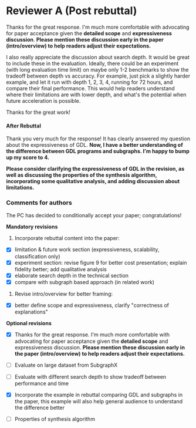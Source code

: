 


# Reviewer A (Post rebuttal)

Thanks for the great response. I'm much more comfortable with advocating for paper acceptance given the **detailed scope** and **expressiveness discussion**. **Please mention these discussion early in the paper (intro/overview) to help readers adjust their expectations.**

I also really appreciate the discussion about search depth. It would be great to include these in the evaluation. Ideally, there could be an experiment (with long evaluation time limit) on maybe only 1-2 benchmarks to show the tradeoff between depth vs accuracy. For example, just pick a slightly harder example, and let it run with depth 1, 2, 3, 4, running for 72 hours, and compare their final performance. This would help readers understand where their limitations are with lower depth, and what's the potential when future acceleration is possible.


Thanks for the great work!

#### After Rebuttal

Thank you very much for the response! It has clearly answered my question about the expressiveness of GDL. **Now, I have a better understanding of the difference between GDL programs and subgraphs. I'm happy to bump up my score to 4.**

**Please consider clarifying the expressiveness of GDL in the revision, as well as discussing the properties of the synthesis algorithm, incorporating some qualitative analysis, and adding discussion about limitations.**

### Comments for authors

The PC has decided to conditionally accept your paper; congratulations!

**Mandatory revisions**

1. Incorporate rebuttal content into the paper:

- [x]  limitation & future work section (expressiveness, scalability, classification only)
- [x]  experiment section: revise figure 9 for better cost presentation; explain fidelity better; add qualitative analysis
- [x]  elaborate search depth in the technical section
- [x]  compare with subgraph based approach (in related work)

1. Revise intro/overview for better framing:

- [x]  better define scope and expressiveness, clarify "correctness of explanations"

**Optional revisions**

- [x] Thanks for the great response. I'm much more comfortable with advocating for paper acceptance given the **detailed scope** and expressiveness discussion. **Please mention these discussion early in the paper (intro/overview) to help readers adjust their expectations.**


- [ ]  Evaluate on large dataset from SubgraphX
- [ ]  Evaluate with different search depth to show tradeoff between performance and time
- [x]  Incorporate the example in rebuttal comparing GDL and subgraphs in the paper, this example will also help general audience to understand the difference better
- [ ]  Properties of synthesis algorithm


